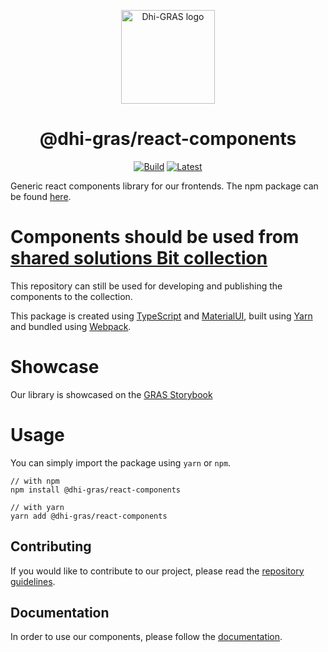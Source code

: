 <p align="center">
  <a href="https://www.dhi-gras.com/" rel="noopener" target="_blank"><img width="150" src="https://grasdatastorage.blob.core.windows.net/images/DHI_GRAS_Logo_Pos_RGB.png" alt="Dhi-GRAS logo"></a></p>
</p>

<h1 align="center">@dhi-gras/react-components</h1>
<div align="center">

[![Build](https://travis-ci.com/DHI-GRAS/react-components.svg?branch=master)](https://travis-ci.com/DHI-GRAS/react-components)
[![Latest](https://img.shields.io/npm/v/@dhi-gras/react-components/latest)](https://www.npmjs.com/package/@dhi-gras/react-components)

</div>

Generic react components library for our frontends. The npm package can be found [here](https://www.npmjs.com/package/@dhi-gras/react-components).


# Components should be used from [shared solutions Bit collection](https://bit.dev/dhi-solutions/shared)
This repository can still be used for developing and publishing the components to the collection.  


This package is created using [TypeScript](https://www.typescriptlang.org/) and [MaterialUI](https://material-ui.com/), built using [Yarn](https://classic.yarnpkg.com/en/) and bundled using [Webpack](https://webpack.js.org/).

# Showcase

Our library is showcased on the [GRAS Storybook](https://storybookpro.z6.web.core.windows.net/)

# Usage

You can simply import the package using `yarn` or `npm`.

```
// with npm
npm install @dhi-gras/react-components

// with yarn
yarn add @dhi-gras/react-components
```

## Contributing

If you would like to contribute to our project, please read the [repository guidelines](https://github.com/DHI-GRAS/react-components/blob/master/docs/CONTRIBUTING.md).

## Documentation

In order to use our components, please follow the [documentation](https://storybookpro.z6.web.core.windows.net/).
